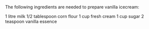 The following ingredients are needed to prepare vanilla icecream:

1 litre milk
1/2 tablespoon corn flour
1 cup fresh cream
1 cup sugar
2 teaspoon vanilla essence
